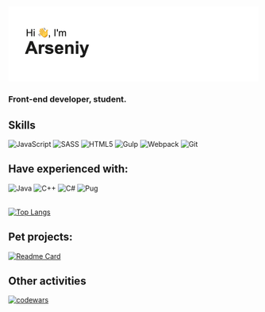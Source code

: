 ![hi.png](hi.png)
### Front-end developer, student.
## Skills
![JavaScript](https://img.shields.io/badge/javascript-%23323330.svg?style=for-the-badge&logo=javascript&logoColor=%23F7DF1E) 
![SASS](https://img.shields.io/badge/SASS-hotpink.svg?style=for-the-badge&logo=SASS&logoColor=white)
![HTML5](https://img.shields.io/badge/html5-%23E34F26.svg?style=for-the-badge&logo=html5&logoColor=white)
![Gulp](https://img.shields.io/badge/GULP-%23CF4647.svg?style=for-the-badge&logo=gulp&logoColor=white)
![Webpack](https://img.shields.io/badge/webpack-%238DD6F9.svg?style=for-the-badge&logo=webpack&logoColor=black)
![Git](https://img.shields.io/badge/git-%23F05033.svg?style=for-the-badge&logo=git&logoColor=white)
## Have experienced with:
![Java](https://img.shields.io/badge/java-%23ED8B00.svg?style=for-the-badge&logo=java&logoColor=white)
![C++](https://img.shields.io/badge/c++-%2300599C.svg?style=for-the-badge&logo=c%2B%2B&logoColor=white)
![C#](https://img.shields.io/badge/c%23-%23239120.svg?style=for-the-badge&logo=c-sharp&logoColor=white)
![Pug](https://img.shields.io/badge/Pug-FFF?style=for-the-badge&logo=pug&logoColor=A86454)
<br />
<br />

[![Top Langs](https://github-readme-stats.vercel.app/api/top-langs/?username=brvjeo&layout=compact&langs_count=7)](https://github.com/anuraghazra/github-readme-stats)
<br />
## Pet projects:
[![Readme Card](https://github-readme-stats.vercel.app/api/pin/?username=brvjeo&repo=barcodery)](https://github.com/brvjeo/barcodery.git)
<br />
## Other activities
[![codewars](https://www.codewars.com/users/brvjeo/badges/large)](https://www.codewars.com/users/brvjeo)



